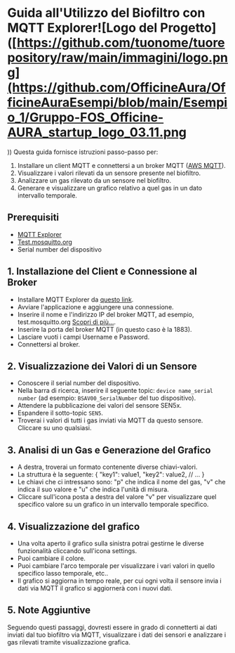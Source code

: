 # Guida all'Utilizzo del Biofiltro con MQTT Explorer![Logo del Progetto]([https://github.com/tuonome/tuorepository/raw/main/immagini/logo.png](https://github.com/OfficineAura/OfficineAuraEsempi/blob/main/Esempio_1/Gruppo-FOS_Officine-AURA_startup_logo_03.11.png
))
Questa guida fornisce istruzioni passo-passo per:
1. Installare un client MQTT e connettersi a un broker MQTT ([AWS MQTT](https://aws.amazon.com/it/what-is/mqtt/)).
2. Visualizzare i valori rilevati da un sensore presente nel biofiltro.
3. Analizzare un gas rilevato da un sensore nel biofiltro.
4. Generare e visualizzare un grafico relativo a quel gas in un dato intervallo temporale.

## Prerequisiti

- [MQTT Explorer](http://mqtt-explorer.com/)
- [Test.mosquitto.org](https://test.mosquitto.org/)
- Serial number del dispositivo

## 1. Installazione del Client e Connessione al Broker

- Installare MQTT Explorer da [questo link](http://mqtt-explorer.com/).
- Avviare l'applicazione e aggiungere una connessione.
- Inserire il nome e l'indirizzo IP del broker MQTT, ad esempio, test.mosquitto.org [Scopri di più...](https://test.mosquitto.org/](https://test.mosquitto.org/)).
- Inserire la porta del broker MQTT (in questo caso è la 1883).
- Lasciare vuoti i campi Username e Password.
- Connettersi al broker.

## 2. Visualizzazione dei Valori di un Sensore

- Conoscere il serial number del dispositivo.
- Nella barra di ricerca, inserire il seguente topic: `device name_serial number` (ad esempio: `BSAV00_SerialNumber` del tuo dispositivo).
- Attendere la pubblicazione dei valori del sensore SEN5x.
- Espandere il sotto-topic `SEN5`.
- Troverai i valori di tutti i gas inviati via MQTT da questo sensore. Cliccare su uno qualsiasi.

## 3. Analisi di un Gas e Generazione del Grafico

- A destra, troverai un formato contenente diverse chiavi-valori.
- La struttura è la seguente: {
"key1": value1,
"key2": value2,
// ...
}
-  Le chiavi che ci intressano sono: "p" che indica il nome del gas, "v" che indica il suo valore e "u" che indica l'unità di misura.
-  Cliccare sull'icona posta a destra del valore "v" per visualizzare quel specifico valore su un grafico in un intervallo temporale specifico.

## 4. Visualizzazione del grafico

-  Una volta aperto il grafico sulla sinistra potrai gestirne le diverse funzionalità cliccando sull'icona settings.
-  Puoi cambiare il colore.
-  Puoi cambiare l'arco temporale per visualizzare i vari valori in quello specifico lasso temporale, etc..
-  Il grafico si aggiorna in tempo reale, per cui ogni volta il sensore invia i dati via MQTT il grafico si aggiornerà con i nuovi dati. 

## 5. Note Aggiuntive

Seguendo questi passaggi, dovresti essere in grado di connetterti ai dati inviati dal tuo biofiltro via MQTT, visualizzare i dati dei sensori e analizzare i gas rilevati tramite visualizzazione grafica.

